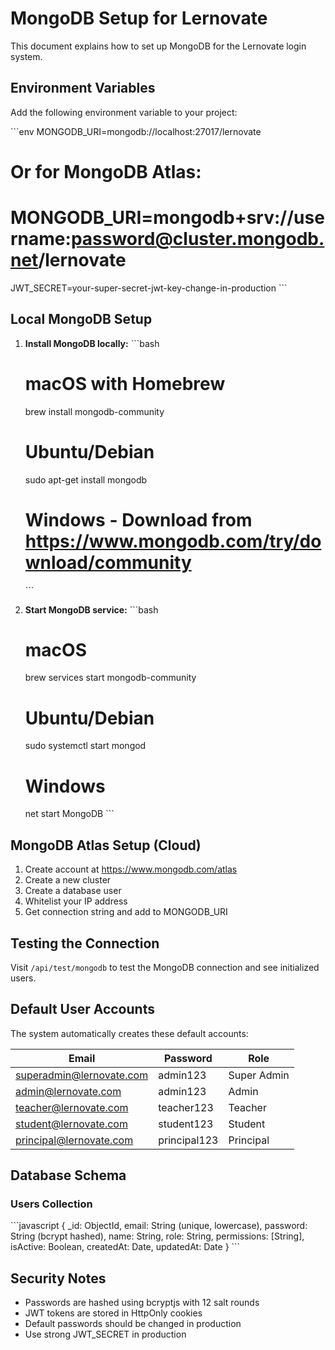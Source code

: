 # MongoDB Setup for Lernovate

This document explains how to set up MongoDB for the Lernovate login system.

## Environment Variables

Add the following environment variable to your project:

\`\`\`env
MONGODB_URI=mongodb://localhost:27017/lernovate
# Or for MongoDB Atlas:
# MONGODB_URI=mongodb+srv://username:password@cluster.mongodb.net/lernovate

JWT_SECRET=your-super-secret-jwt-key-change-in-production
\`\`\`

## Local MongoDB Setup

1. **Install MongoDB locally:**
   \`\`\`bash
   # macOS with Homebrew
   brew install mongodb-community

   # Ubuntu/Debian
   sudo apt-get install mongodb

   # Windows - Download from https://www.mongodb.com/try/download/community
   \`\`\`

2. **Start MongoDB service:**
   \`\`\`bash
   # macOS
   brew services start mongodb-community

   # Ubuntu/Debian
   sudo systemctl start mongod

   # Windows
   net start MongoDB
   \`\`\`

## MongoDB Atlas Setup (Cloud)

1. Create account at https://www.mongodb.com/atlas
2. Create a new cluster
3. Create a database user
4. Whitelist your IP address
5. Get connection string and add to MONGODB_URI

## Testing the Connection

Visit `/api/test/mongodb` to test the MongoDB connection and see initialized users.

## Default User Accounts

The system automatically creates these default accounts:

| Email | Password | Role |
|-------|----------|------|
| superadmin@lernovate.com | admin123 | Super Admin |
| admin@lernovate.com | admin123 | Admin |
| teacher@lernovate.com | teacher123 | Teacher |
| student@lernovate.com | student123 | Student |
| principal@lernovate.com | principal123 | Principal |

## Database Schema

### Users Collection

\`\`\`javascript
{
  _id: ObjectId,
  email: String (unique, lowercase),
  password: String (bcrypt hashed),
  name: String,
  role: String,
  permissions: [String],
  isActive: Boolean,
  createdAt: Date,
  updatedAt: Date
}
\`\`\`

## Security Notes

- Passwords are hashed using bcryptjs with 12 salt rounds
- JWT tokens are stored in HttpOnly cookies
- Default passwords should be changed in production
- Use strong JWT_SECRET in production
